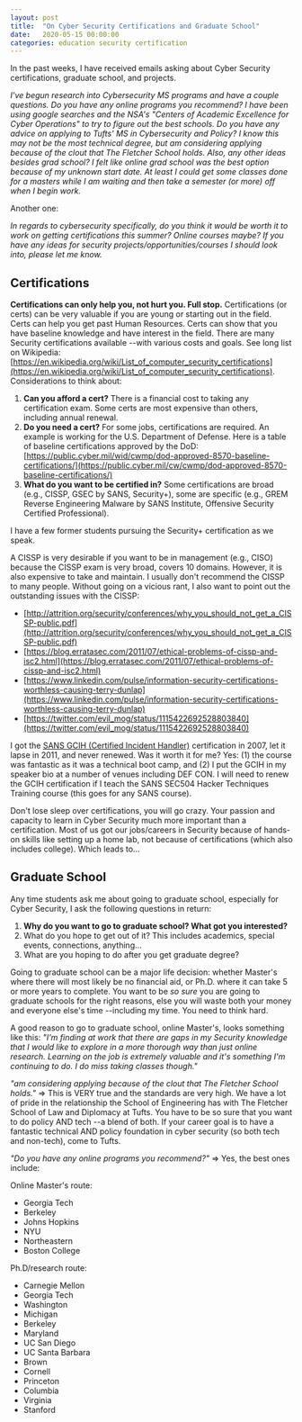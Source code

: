 ```yaml
---
layout: post
title:  "On Cyber Security Certifications and Graduate School"
date:   2020-05-15 00:00:00
categories: education security certification
---
```

In the past weeks, I have received emails asking about Cyber Security certifications, graduate school, and projects.

_I've begun research into Cybersecurity MS programs and have a couple questions. Do you have any online programs you recommend? I have been using google searches and the NSA's "Centers of Academic Excellence for Cyber Operations" to try to figure out the best schools. Do you have any advice on applying to Tufts' MS in Cybersecurity and Policy? I know this may not be the most technical degree, but am considering applying because of the clout that The Fletcher School holds. Also, any other ideas besides grad school? I felt like online grad school was the best option because of my unknown start date. At least I could get some classes done for a masters while I am waiting and then take a semester (or more) off when I begin work._

Another one:

_In regards to cybersecurity specifically, do you think it would be worth it to work on getting certifications this summer? Online courses maybe? If you have any ideas for security projects/opportunities/courses I should look into, please let me know._

## Certifications

**Certifications can only help you, not hurt you. Full stop.**  Certifications (or certs) can be very valuable if you are young or starting out in the field.  Certs can help you get past Human Resources.  Certs can show that you have baseline knowledge and have interest in the field.  There are many Security certifications available --with various costs and goals. See long list on Wikipedia: [https://en.wikipedia.org/wiki/List_of_computer_security_certifications](https://en.wikipedia.org/wiki/List_of_computer_security_certifications).  Considerations to think about:

1. **Can you afford a cert?** There is a financial cost to taking any certification exam.  Some certs are most expensive than others, including annual renewal.
2. **Do you need a cert?** For some jobs, certifications are required.  An example is working for the U.S. Department of Defense.  Here is a table of baseline certifications approved by the DoD: [https://public.cyber.mil/wid/cwmp/dod-approved-8570-baseline-certifications/](https://public.cyber.mil/cw/cwmp/dod-approved-8570-baseline-certifications/)
3. **What do you want to be certified in?** Some certifications are broad (e.g., CISSP, GSEC by SANS, Security+), some are specific (e.g., GREM Reverse Engineering Malware by SANS Institute, Offensive Security Certified Professional).

I have a few former students pursuing the Security+ certification as we speak.

A CISSP is very desirable if you want to be in management (e.g., CISO) because the CISSP exam is very broad, covers 10 domains.  However, it is also expensive to take and maintain.  I usually don't recommend the CISSP to many people.  Without going on a vicious rant, I also want to point out the outstanding issues with the CISSP:

* [http://attrition.org/security/conferences/why_you_should_not_get_a_CISSP-public.pdf](http://attrition.org/security/conferences/why_you_should_not_get_a_CISSP-public.pdf)
* [https://blog.erratasec.com/2011/07/ethical-problems-of-cissp-and-isc2.html](https://blog.erratasec.com/2011/07/ethical-problems-of-cissp-and-isc2.html)
* [https://www.linkedin.com/pulse/information-security-certifications-worthless-causing-terry-dunlap](https://www.linkedin.com/pulse/information-security-certifications-worthless-causing-terry-dunlap)
* [https://twitter.com/evil_mog/status/1115422692528803840](https://twitter.com/evil_mog/status/1115422692528803840)

I got the [SANS GCIH (Certified Incident Handler)](https://www.giac.org/certification/certified-incident-handler-gcih) certification in 2007, let it lapse in 2011, and never renewed.  Was it worth it for me?  Yes: (1) the course was fantastic as it was a technical boot camp, and (2) I put the GCIH in my speaker bio at a number of venues including DEF CON.  I will need to renew the GCIH certification if I teach the SANS SEC504 Hacker Techniques Training course (this goes for any SANS course).

Don't lose sleep over certifications, you will go crazy.  Your passion and capacity to learn in Cyber Security much more important than a certification.  Most of us got our jobs/careers in Security because of hands-on skills like setting up a home lab, not because of certifications (which also includes college). Which leads to...

## Graduate School

Any time students ask me about going to graduate school, especially for Cyber Security, I ask the following questions in return:

1. **Why do you want to go to graduate school? What got you interested?**
2. What do you hope to get out of it?  This includes academics, special events, connections, anything...
3. What are you hoping to do after you get graduate degree?

Going to graduate school can be a major life decision: whether Master's where there will most likely be no financial aid, or Ph.D. where it can take 5 or more years to complete.  You want to be _so sure_ you are going to graduate schools for the right reasons, else you will waste both your money and everyone else's time --including my time.  You need to think hard.

A good reason to go to graduate school, online Master's, looks something like this: _"I'm finding at work that there are gaps in my Security knowledge that I would like to explore in a more thorough way than just online research. Learning on the job is extremely valuable and it's something I'm continuing to do. I do miss taking classes though."_

_"am considering applying because of the clout that The Fletcher School holds."_ => This is VERY true and the standards are very high.  We have a lot of pride in the relationship the School of Engineering has with The Fletcher School of Law and Diplomacy at Tufts.  You have to be so sure that you want to do policy AND tech --a blend of both.  If your career goal is to have a fantastic technical AND policy foundation in cyber security (so both tech and non-tech), come to Tufts.

_"Do you have any online programs you recommend?"_ => Yes, the best ones include:

Online Master's route:
* Georgia Tech
* Berkeley
* Johns Hopkins
* NYU
* Northeastern
* Boston College

Ph.D/research route:
* Carnegie Mellon
* Georgia Tech
* Washington
* Michigan
* Berkeley
* Maryland
* UC San Diego
* UC Santa Barbara
* Brown
* Cornell
* Princeton
* Columbia
* Virginia
* Stanford
